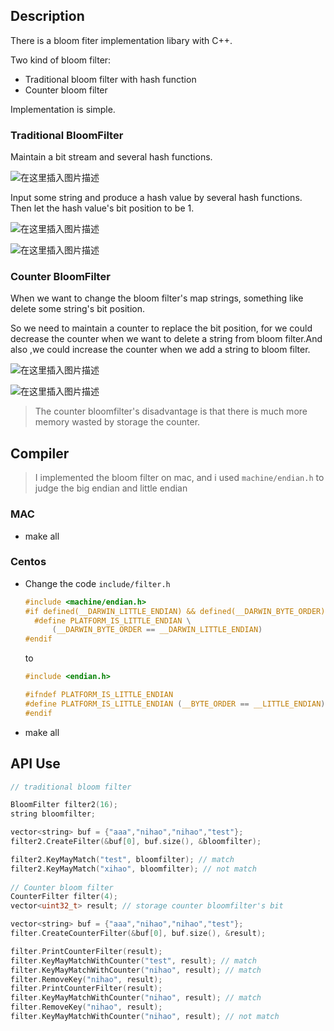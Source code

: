 ## Description
There is a bloom fiter implementation libary with C++.

Two kind of bloom filter:
- Traditional bloom filter with hash function
- Counter bloom filter 

Implementation is simple.

### Traditional BloomFilter
Maintain a bit stream and several hash functions.

![在这里插入图片描述](https://img-blog.csdnimg.cn/20210317232823557.png)

Input some string and produce a hash value by several hash functions. Then let the hash value's bit 
position to be 1.

![在这里插入图片描述](https://img-blog.csdnimg.cn/2021031723295291.png)

![在这里插入图片描述](https://img-blog.csdnimg.cn/20210317233107104.png)

### Counter BloomFilter
When we want to change the bloom filter's map strings, something like delete some string's bit position.

So we need to maintain a counter to replace the bit position, for we could decrease the counter when we want to delete a
string from bloom filter.And also ,we could increase the counter when we add a string to bloom filter.

![在这里插入图片描述](https://img-blog.csdnimg.cn/20210317234802631.png)

![在这里插入图片描述](https://img-blog.csdnimg.cn/20210317234943117.png)

> The counter bloomfilter's disadvantage is that there is much more memory wasted by storage the counter.

## Compiler
> I implemented the bloom filter on mac, and i used `machine/endian.h` to judge the big endian and little endian


### MAC

- make all

### Centos
- Change the code `include/filter.h`
    ```c
    #include <machine/endian.h>
    #if defined(__DARWIN_LITTLE_ENDIAN) && defined(__DARWIN_BYTE_ORDER)
      #define PLATFORM_IS_LITTLE_ENDIAN \
          (__DARWIN_BYTE_ORDER == __DARWIN_LITTLE_ENDIAN)
    #endif
    ```
    to
    ```c
    #include <endian.h>

    #ifndef PLATFORM_IS_LITTLE_ENDIAN
    #define PLATFORM_IS_LITTLE_ENDIAN (__BYTE_ORDER == __LITTLE_ENDIAN)
    #endif
    ```
- make all

## API Use
```c
// traditional bloom filter

BloomFilter filter2(16); 
string bloomfilter;

vector<string> buf = {"aaa","nihao","nihao","test"};
filter2.CreateFilter(&buf[0], buf.size(), &bloomfilter);

filter2.KeyMayMatch("test", bloomfilter); // match
filter2.KeyMayMatch("xihao", bloomfilter); // not match
 
// Counter bloom filter
CounterFilter filter(4);
vector<uint32_t> result; // storage counter bloomfilter's bit

vector<string> buf = {"aaa","nihao","nihao","test"};
filter.CreateCounterFilter(&buf[0], buf.size(), &result);

filter.PrintCounterFilter(result);
filter.KeyMayMatchWithCounter("test", result); // match
filter.KeyMayMatchWithCounter("nihao", result); // match
filter.RemoveKey("nihao", result);
filter.PrintCounterFilter(result);
filter.KeyMayMatchWithCounter("nihao", result); // match
filter.RemoveKey("nihao", result);
filter.KeyMayMatchWithCounter("nihao", result); // not match
```




